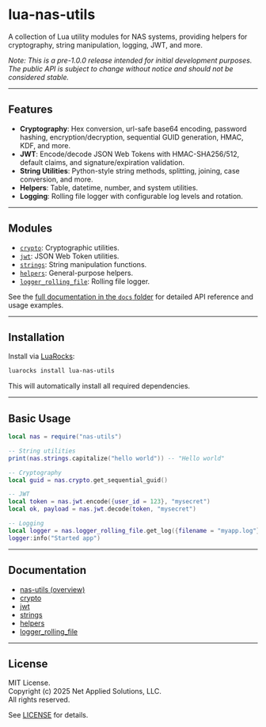# lua-nas-utils

A collection of Lua utility modules for NAS systems, providing helpers for cryptography, string manipulation, logging, JWT, and more.

*Note: This is a pre-1.0.0 release intended for initial development purposes. The public API is subject to change without notice and should not be considered stable.*

---

## Features

- **Cryptography**: Hex conversion, url-safe base64 encoding, password hashing, encryption/decryption, sequential GUID generation, HMAC, KDF, and more.
- **JWT**: Encode/decode JSON Web Tokens with HMAC-SHA256/512, default claims, and signature/expiration validation.
- **String Utilities**: Python-style string methods, splitting, joining, case conversion, and more.
- **Helpers**: Table, datetime, number, and system utilities.
- **Logging**: Rolling file logger with configurable log levels and rotation.

---

## Modules

- [`crypto`](./docs/crypto.md): Cryptographic utilities.
- [`jwt`](./docs/jwt.md): JSON Web Token utilities.
- [`strings`](./docs/strings.md): String manipulation functions.
- [`helpers`](./docs/helpers.md): General-purpose helpers.
- [`logger_rolling_file`](./docs/logger_rolling_file.md): Rolling file logger.

See the [full documentation in the `docs` folder](./docs/) for detailed API reference and usage examples.

---

## Installation

Install via [LuaRocks](https://luarocks.org/modules/netapplied/lua-nas-utils):

```sh
luarocks install lua-nas-utils
```

This will automatically install all required dependencies.

---

## Basic Usage

```lua
local nas = require("nas-utils")

-- String utilities
print(nas.strings.capitalize("hello world")) -- "Hello world"

-- Cryptography
local guid = nas.crypto.get_sequential_guid()

-- JWT
local token = nas.jwt.encode({user_id = 123}, "mysecret")
local ok, payload = nas.jwt.decode(token, "mysecret")

-- Logging
local logger = nas.logger_rolling_file.get_log({filename = "myapp.log"})
logger:info("Started app")
```

---

## Documentation

- [nas-utils (overview)](./docs/nas-utils.md)
- [crypto](./docs/crypto.md)
- [jwt](./docs/jwt.md)
- [strings](./docs/strings.md)
- [helpers](./docs/helpers.md)
- [logger_rolling_file](./docs/logger_rolling_file.md)


---

## License

MIT License.  
Copyright (c) 2025 Net Applied Solutions, LLC.  
All rights reserved.
    
See [LICENSE](./LICENSE) for details.
